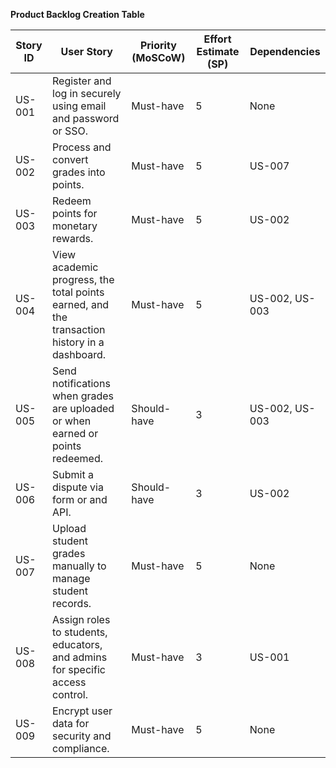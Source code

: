 **Product Backlog Creation Table**

|Story ID | User Story | Priority (MoSCoW) | Effort Estimate (SP) | Dependencies |
|---------|------------|-------------------|----------------------|--------------|
| US-001 | Register and log in securely using email and password or SSO. | Must-have | 5 | None | 
| US-002 | Process and convert grades into points. | Must-have | 5 | US-007 |
| US-003 | Redeem points for monetary rewards. | Must-have | 5 | US-002 |
| US-004 | View academic progress, the total points earned, and the transaction history in a dashboard. | Must-have | 5 | US-002, US-003 | 
| US-005 | Send notifications when grades are uploaded or when earned or points redeemed. | Should-have | 3 | US-002, US-003 |
| US-006 | Submit a dispute via form or and API. | Should-have | 3 | US-002 | 
| US-007 | Upload student grades manually to manage student records. | Must-have | 5 | None |
|US-008 | Assign roles to students, educators, and admins for specific access control. | Must-have | 3 | US-001 | Generate transaction receipts for redemptions. | Should-have | 3 | US-003 |
| US-009 | Encrypt user data for security and compliance. | Must-have | 5 |	None |